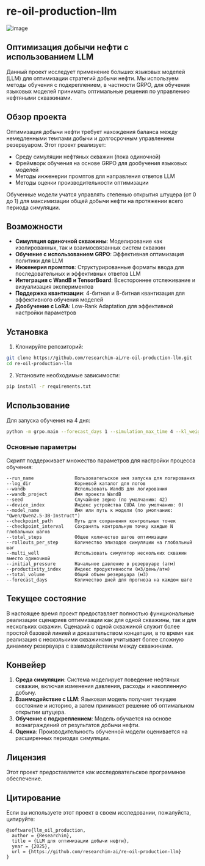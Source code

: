 # re-oil-production-llm

![image](https://github.com/user-attachments/assets/6883733b-126d-4529-9cd6-850a5e500a20)

## Оптимизация добычи нефти с использованием LLM

Данный проект исследует применение больших языковых моделей (LLM) для оптимизации стратегий добычи нефти. Мы используем методы обучения с подкреплением, в частности GRPO, для обучения языковых моделей принимать оптимальные решения по управлению нефтяными скважинами.

## Обзор проекта

Оптимизация добычи нефти требует нахождения баланса между немедленными темпами добычи и долгосрочным управлением резервуаром. Этот проект реализует:

- Среду симуляции нефтяных скважин (пока одиночной)
- Фреймворк обучения на основе GRPO для дообучения языковых моделей
- Методы инженерии промптов для направления ответов LLM
- Методы оценки производительности оптимизации

Обученные модели учатся управлять степенью открытия штуцера (от 0 до 1) для максимизации общей добычи нефти на протяжении всего периода симуляции.

## Возможности

- **Симуляция одиночной скважины**: Моделирование как изолированных, так и взаимосвязанных систем скважин
- **Обучение с использованием GRPO**: Эффективная оптимизация политики для LLM
- **Инженерия промптов**: Структурированные форматы ввода для последовательных и эффективных ответов LLM
- **Интеграция с WandB и TensorBoard**: Всестороннее отслеживание и визуализация экспериментов
- **Поддержка квантизации**: 4-битная и 8-битная квантизация для эффективного обучения моделей
- **Дообучение с LoRA**: Low-Rank Adaptation для эффективной настройки параметров

## Установка

1. Клонируйте репозиторий:
```bash
git clone https://github.com/researchim-ai/re-oil-production-llm.git
cd re-oil-production-llm
```

2. Установите необходимые зависимости:
```bash
pip install -r requirements.txt
```

## Использование

Для запуска обучения на 4 дня:

```bash
python -m grpo.main --forecast_days 1 --simulation_max_time 4 --kl_weight 0.05 --lr 1e-5 --clip_eps 0.3 --gamma 0.99 --total_steps 1000 --rollouts_per_step 8 --train_batch_size 8 --temperature 0.7 --wandb

```

### Основные параметры

Скрипт поддерживает множество параметров для настройки процесса обучения:

```
--run_name               Пользовательское имя запуска для логирования
--log_dir                Корневой каталог для логов
--wandb                  Использовать WandB для логирования
--wandb_project          Имя проекта WandB
--seed                   Случайное зерно (по умолчанию: 42)
--device_index           Индекс устройства CUDA (по умолчанию: 0)
--model_name             Имя или путь к модели (по умолчанию: "Qwen/Qwen2.5-3B-Instruct")
--checkpoint_path        Путь для сохранения контрольных точек
--checkpoint_interval    Сохранять контрольную точку каждые N глобальных шагов
--total_steps            Общее количество шагов оптимизации
--rollouts_per_step      Количество эпизодов симуляции на глобальный шаг
--multi_well             Использовать симулятор нескольких скважин вместо одиночной
--initial_pressure       Начальное давление в резервуаре (атм)
--productivity_index     Индекс продуктивности (м3/день/атм)
--total_volume           Общий объем резервуара (м3)
--forecast_days          Количество дней для прогноза на каждом шаге
```

## Текущее состояние

В настоящее время проект предоставляет полностью функциональные реализации сценариев оптимизации как для одной скважины, так и для нескольких скважин. Сценарий с одной скважиной служит более простой базовой линией и доказательством концепции, в то время как реализация с несколькими скважинами учитывает более сложную динамику резервуара с взаимодействием между скважинами.

## Конвейер

1. **Среда симуляции**: Система моделирует поведение нефтяных скважин, включая изменения давления, расходы и накопленную добычу.
2. **Взаимодействие с LLM**: Языковая модель получает текущее состояние и историю, а затем принимает решение об оптимальном открытии штуцера.
3. **Обучение с подкреплением**: Модель обучается на основе вознаграждений от результатов добычи нефти.
4. **Оценка**: Производительность обученной модели оценивается на расширенных периодах симуляции.

## Лицензия

Этот проект предоставляется как исследовательское программное обеспечение.

## Цитирование

Если вы используете этот проект в своем исследовании, пожалуйста, цитируйте:

```
@software{llm_oil_production,
  author = {Researchim},
  title = {LLM для оптимизации добычи нефти},
  year = {2025},
  url = {https://github.com/researchim-ai/re-oil-production-llm}
}
``` 